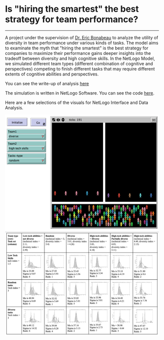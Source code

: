# Is "hiring the smartest" the best strategy for team performance? 
---
A project under the supervision of [Dr. Eric Bonabeau](http://www.icosystem.com/about-us/management-team/bonabeau/) to analyze the utility of diversity in team performance under various kinds of tasks. The model aims to examinate the myth that "hiring the smartest" is the best strategy for companies to maximize their performance gains deeper insights into the tradeoff between diversity and high cognitive skills. In the NetLogo Model, we simulated different team types (different combination of cognitive and perspectives) competing to finish different tasks that may require different extents of cognitive abilities and perspectives.  

You can see the write-up of analysis [here](https://github.com/xiaofanliang/DiversityvsBest/blob/master/DiversityvsBest_DataAnalysis.pdf)

The simulation is written in NetLogo Software. You can see the code [here](https://github.com/xiaofanliang/DiversityvsBest/blob/master/Diversityvs.Best.nlogo). 

Here are a few selections of the visuals for NetLogo Interface and Data Analysis. 
<p align="center">
  <img src="https://github.com/xiaofanliang/DiversityvsBest/blob/master/img/netlogo.png"/>
  <img src="https://github.com/xiaofanliang/DiversityvsBest/blob/master/img/datadist.png"/>
</p>

